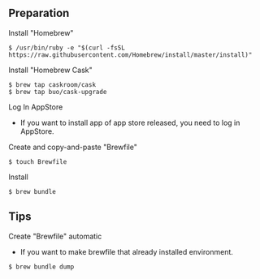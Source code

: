## Preparation

Install "Homebrew"
```
$ /usr/bin/ruby -e "$(curl -fsSL https://raw.githubusercontent.com/Homebrew/install/master/install)"
```

Install "Homebrew Cask"
```
$ brew tap caskroom/cask
$ brew tap buo/cask-upgrade
```

Log In AppStore
- If you want to install app of app store released, you need to log in AppStore.

Create and copy-and-paste "Brewfile"
```
$ touch Brewfile
```

Install
```
$ brew bundle
```

## Tips

Create "Brewfile" automatic
- If you want to make brewfile that already installed environment.
```
$ brew bundle dump
```

